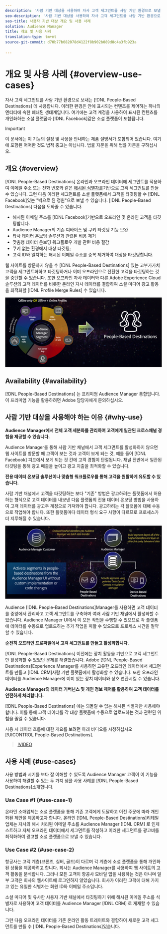 ```yaml
---
description: '사람 기반 대상을 사용하여 자사 고객 세그먼트를 사람 기반 환경으로 보낼 수 있습니다. 이러한 환경은 안에 표시되는 컨텐츠를 제어하는 하나의 엔티티에 속한 폐쇄된 생태계입니다. 여기에는 Facebook과 같은 소셜 플랫폼과 고객 계정을 사용하여 표시된 컨텐츠를 개인화하는 기타 플랫폼이 포함됩니다. '
seo-description: '사람 기반 대상을 사용하여 자사 고객 세그먼트를 사람 기반 환경으로 보낼 수 있습니다. 이러한 환경은 안에 표시되는 컨텐츠를 제어하는 하나의 엔티티에 속한 폐쇄된 생태계입니다. 여기에는 Facebook과 같은 소셜 플랫폼과 고객 계정을 사용하여 표시된 컨텐츠를 개인화하는 기타 플랫폼이 포함됩니다.  '
seo-title: 사용자 기반 대상 개요 및 사용 사례
solution: Audience Manager
title: 개요 및 사용 사례
translation-type: tm+mt
source-git-commit: d70b77b082078d4122f8b902b089d8c4a3fb923a

---
```



# 개요 및 사용 사례 {#overview-use-cases}

자사 고객 세그먼트를 사람 기반 환경으로 보내는 [!DNL People-Based Destinations] 데 사용합니다. 이러한 환경은 안에 표시되는 컨텐츠를 제어하는 하나의 엔티티에 속한 폐쇄된 생태계입니다. 여기에는 고객 계정을 사용하여 표시된 컨텐츠를 개인화하는 소셜 플랫폼과 [!DNL Facebook]같은 소셜 플랫폼이 포함됩니다.

>[!IMPORTANT]
>이 문서에는 이 기능의 설정 및 사용을 안내하는 제품 설명서가 포함되어 있습니다. 여기에 포함된 어떠한 것도 법적 충고는 아닙니다. 법률 자문을 위해 법률 자문을 구하십시오.

## 개요 {#overview}

[!DNL People-Based Destinations] 온라인과 오프라인 데이터에 세그먼트를 적용하여 이메일 주소 또는 전화 번호와 같은 [해시된 식별자를](people-based-destinations-prerequisites.md#hashing-requirements)기반으로 고객 세그먼트를 만들 수 있습니다. 그런 다음 이러한 세그먼트를 소셜 플랫폼에서 고객을 타깃팅할 수 [!DNL Facebook]있는 "벽으로 된 정원"으로 보낼 수 있습니다. [!DNL People-Based Destinations] 다음을 도와줄 수 있습니다.

* 해시된 이메일 주소를 [!DNL Facebook]기반으로 오프라인 및 온라인 고객을 타깃팅합니다.
* Audience Manager의 기존 디바이스 및 쿠키 타깃팅 기능 보완
* 타사 데이터 온보딩 솔루션과 관련된 비용 제거
* 맞춤형 데이터 온보딩 워크플로우 개발 관련 비용 절감
* 쿠키 없는 환경에서 대상 타깃팅;
* 고객 ID와 일치하는 해시된 이메일 주소를 중복 제거하여 대상을 타깃팅합니다.

웹 사이트를 방문하지 않을 수 [!DNL People-Based Destinations] 있는 고부가가치 고객을 세그먼트화하고 타깃팅하거나 이미 오프라인으로 전환한 고객을 타깃팅하는 것을 중단할 수 있습니다. 또한 오프라인 자사 데이터와 다른 Adobe Experience Cloud 솔루션의 고객 데이터를 비롯한 온라인 자사 데이터를 결합하여 소셜 미디어 광고 활동을 최적화할 [!DNL Profile Merge Rules] 수 있습니다.

![pbd-overview](assets/pbd-overview.png)

## Availability {#availability}

[!DNL People-Based Destinations] 는 프리미엄 Audience Manager 통합입니다. 이 프리미엄 기능을 활용하려면 Adobe 담당자에게 문의하십시오.

## 사람 기반 대상을 사용해야 하는 이유 {#why-use}

**Audience Manager에서 전체 고객 세분화를 관리하여 고객에게 일관된 크로스채널 경험을 제공할 수 있습니다.**

Audience Manager를 통해 사람 기반 채널에서 고객 세그먼트를 활성화하지 않으면 웹 사이트를 방문할 때 고객이 보는 것과 고객이 보게 되는 것, 예를 들어 [!DNL Facebook] 피드에서 보게 되는 것 간에 고객 경험이 단절됩니다. 채널 전반에서 일관된 타깃팅을 통해 광고 매출을 높이고 광고 지출을 최적화할 수 있습니다.

**전용 데이터 온보딩 솔루션이나 맞춤형 워크플로우를 통해 고객을 원활하게 유도할 수 있습니다.**

사람 기반 채널에서 고객을 타깃팅하는 보다 "기존" 방법은 광고하려는 플랫폼에서 허용하는 형식으로 고객 데이터를 내보낸 다음 플랫폼의 전용 데이터 온보딩 방법을 사용하여 고객 데이터를 광고주 계정으로 가져와야 합니다. 광고하려는 각 플랫폼에 대해 수동으로 작업해야 합니다. 또한 플랫폼마다 데이터 형식 요구 사항이 다르므로 프로세스가 더 지루해질 수 있습니다.

![pbd-overview](assets/pbd-diagram.png)

Audience [!DNL People-Based Destinations]Manager를 사용하면 고객 데이터를 중앙에서 관리하고 고객 세그먼트를 구축하며 여러 사람 기반 채널에서 활성화할 수 있습니다. Audience Manager UI에서 이 모든 작업을 수행할 수 있으므로 각 플랫폼에 데이터를 수동으로 업로드하는 추가 작업을 피할 수 있으므로 프로세스 시간을 절약할 수 있습니다.

**순전히 오프라인 프로파일에서 고객 세그먼트를 만들고 활성화합니다.**

[!DNL People-Based Destinations] 이전에는 장치 활동을 기반으로 고객 세그먼트만 활성화할 수 있었던 문제를 해결했습니다. Adobe [!DNL People-Based Destinations]Experience Manager를 사용하면 고유한 오프라인 데이터에서 세그먼트를 만들고 [!DNL CRM]사람 기반 플랫폼에서 활성화할 수 있습니다. 또한 오프라인 데이터를 Audience Manager에 이미 있는 장치 데이터와 상호 연관시킬 수 있습니다.

**Audience Manager의 데이터 거버넌스 및 개인 정보 제어를 활용하여 고객 데이터를 안전하게 처리합니다.**

[!DNL People-Based Destinations] 에는 되돌릴 수 없는 해시된 식별자만 사용해야 합니다. 이를 통해 고객 데이터를 각 대상 플랫폼에 수동으로 업로드하는 것과 관련된 위험을 줄일 수 있습니다.

사용 시 데이터 흐름에 대한 개요를 보려면 아래 비디오를 시청하십시오 [!UICONTROL People-Based Destinations].

>[!VIDEO](https://video.tv.adobe.com/v/28968/?captions=kor)

## 사용 사례 {#use-cases}

사용 방법과 시기를 보다 잘 이해할 수 있도록 Audience Manager 고객이 이 기능을 사용하여 해결할 수 있는 두 가지 샘플 사용 사례를 [!DNL People-Based Destinations]소개합니다.

### Use Case #1 {#use-case-1}

온라인 소매업체는 소셜 플랫폼을 통해 기존 고객에게 도달하고 이전 주문에 따라 개인화된 제안을 제공하고자 합니다. 온라인 [!DNL People-Based Destinations]리테일 업체는 자사의 해시 처리된 이메일 주소를 Audience Manager [!DNL CRM] 로 인제스트하고 자체 오프라인 데이터에서 세그먼트를 작성하고 이러한 세그먼트를 광고비를 최적화하여 광고할 소셜 플랫폼으로 보낼 수 있습니다.

### Use Case #2 {#use-case-2}

항공사는 고객 계층(브론즈, 실버, 골드)이 다르며 각 계층에 소셜 플랫폼을 통해 개인화된 상품을 제공하려고 합니다. 회사는 Audience Manager를 사용하여 웹 사이트의 고객 활동을 분석합니다. 그러나 모든 고객이 항공사 모바일 앱을 사용하는 것은 아니며 일부 고객은 회사의 웹사이트에 로그인하지 않았습니다. 회사가 이러한 고객에 대해 가지고 있는 유일한 식별자는 회원 ID와 이메일 주소입니다.

소셜 미디어 및 유사한 사용자 기반 채널에서 타깃팅하기 위해 해시된 이메일 주소를 식별자로 사용하여 고객 데이터를 Audience Manager [!DNL CRM] 로 게재할 수 있습니다.

그런 다음 오프라인 데이터를 기존 온라인 활동 트레이트와 결합하여 새로운 고객 세그먼트를 만들 수 [!DNL People-Based Destinations]있습니다.
